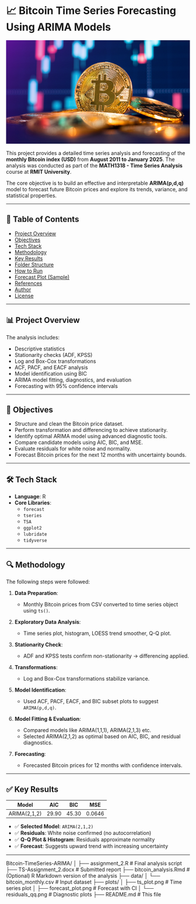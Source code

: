 




# 📈 Bitcoin Time Series Forecasting Using ARIMA Models

![bitcoin_logo](https://github.com/SparshShukla97/Bitcoin-TimeSeries-ARIMA/blob/main/Bitcoin.width-648.png)

This project provides a detailed time series analysis and forecasting of the **monthly Bitcoin index (USD)** from **August 2011 to January 2025**. The analysis was conducted as part of the **MATH1318 - Time Series Analysis** course at **RMIT University**.

The core objective is to build an effective and interpretable **ARIMA(p,d,q)** model to forecast future Bitcoin prices and explore its trends, variance, and statistical properties.

---

## 📌 Table of Contents

- [Project Overview](#project-overview)
- [Objectives](#objectives)
- [Tech Stack](#tech-stack)
- [Methodology](#methodology)
- [Key Results](#key-results)
- [Folder Structure](#folder-structure)
- [How to Run](#how-to-run)
- [Forecast Plot (Sample)](#forecast-plot-sample)
- [References](#references)
- [Author](#author)
- [License](#license)

---

## 📊 Project Overview

The analysis includes:

- Descriptive statistics
- Stationarity checks (ADF, KPSS)
- Log and Box-Cox transformations
- ACF, PACF, and EACF analysis
- Model identification using BIC
- ARIMA model fitting, diagnostics, and evaluation
- Forecasting with 95% confidence intervals

---

## 🎯 Objectives

- Structure and clean the Bitcoin price dataset.
- Perform transformation and differencing to achieve stationarity.
- Identify optimal ARIMA model using advanced diagnostic tools.
- Compare candidate models using AIC, BIC, and MSE.
- Evaluate residuals for white noise and normality.
- Forecast Bitcoin prices for the next 12 months with uncertainty bounds.

---

## 🛠 Tech Stack

- **Language**: R
- **Core Libraries**:
  - `forecast`
  - `tseries`
  - `TSA`
  - `ggplot2`
  - `lubridate`
  - `tidyverse`

---

## 🔍 Methodology

The following steps were followed:

1. **Data Preparation**:
   - Monthly Bitcoin prices from CSV converted to time series object using `ts()`.

2. **Exploratory Data Analysis**:
   - Time series plot, histogram, LOESS trend smoother, Q-Q plot.

3. **Stationarity Check**:
   - ADF and KPSS tests confirm non-stationarity → differencing applied.

4. **Transformations**:
   - Log and Box-Cox transformations stabilize variance.

5. **Model Identification**:
   - Used ACF, PACF, EACF, and BIC subset plots to suggest `ARIMA(p,d,q)`.

6. **Model Fitting & Evaluation**:
   - Compared models like ARIMA(1,1,1), ARIMA(2,1,3) etc.
   - Selected ARIMA(2,1,2) as optimal based on AIC, BIC, and residual diagnostics.

7. **Forecasting**:
   - Forecasted Bitcoin prices for 12 months with confidence intervals.

---

## ✅ Key Results

| Model        | AIC   | BIC   | MSE    |
|--------------|-------|-------|--------|
| ARIMA(2,1,2) | 29.90 | 45.30 | 0.0646 |

- ✅ **Selected Model**: `ARIMA(2,1,2)`
- ✅ **Residuals**: White noise confirmed (no autocorrelation)
- ✅ **Q-Q Plot & Histogram**: Residuals approximate normality
- ✅ **Forecast**: Suggests upward trend with increasing uncertainty

---

Bitcoin-TimeSeries-ARIMA/
│
├── assignment_2.R             # Final analysis script
├── TS-Assignment_2.docx       # Submitted report
├── bitcoin_analysis.Rmd       # (Optional) R Markdown version of the analysis
├── data/
│   └── bitcoin_monthly.csv    # Input dataset
├── plots/
│   ├── ts_plot.png            # Time series plot
│   ├── forecast_plot.png      # Forecast with CI
│   └── residuals_qq.png       # Diagnostic plots
├── README.md                  # This file
